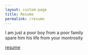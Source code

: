 ```yaml
---
layout: custom-page
title: Resume
permalink: /resume
---
```


I am just a poor boy from a poor family  
spare him his life from your montrosity  

[resume](resume-sample.pdf)  


<br>
<object data="resume-sample.pdf" width="100%" height="500" type='application/pdf'/>
